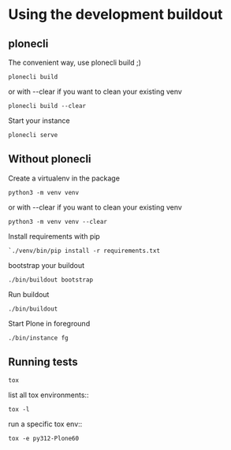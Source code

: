 # Using the development buildout


## plonecli

The convenient way, use plonecli build ;)

```shell
plonecli build
 ```

or with --clear if you want to clean your existing venv

```shell
plonecli build --clear
```

Start your instance

```shell
plonecli serve
```


## Without plonecli

Create a virtualenv in the package
```shell
python3 -m venv venv
```

or with --clear if you want to clean your existing venv
```shell
python3 -m venv venv --clear
```

Install requirements with pip
```shell
`./venv/bin/pip install -r requirements.txt
```

bootstrap your buildout
```shell
./bin/buildout bootstrap
```

Run buildout
```shell
./bin/buildout
```

Start Plone in foreground
```shell
./bin/instance fg
```


## Running tests

```shell
tox
```

list all tox environments::

```shell
tox -l
```

run a specific tox env::

```shell
tox -e py312-Plone60
```
